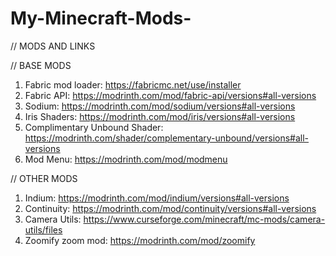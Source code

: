 # My-Minecraft-Mods-

// MODS AND LINKS

// BASE MODS
1) Fabric mod loader: https://fabricmc.net/use/installer
2) Fabric API: https://modrinth.com/mod/fabric-api/versions#all-versions
3) Sodium: https://modrinth.com/mod/sodium/versions#all-versions
4) Iris Shaders: https://modrinth.com/mod/iris/versions#all-versions
5) Complimentary Unbound Shader: https://modrinth.com/shader/complementary-unbound/versions#all-versions
6) Mod Menu: https://modrinth.com/mod/modmenu

// OTHER MODS
1) Indium: https://modrinth.com/mod/indium/versions#all-versions
2) Continuity: https://modrinth.com/mod/continuity/versions#all-versions
3) Camera Utils: https://www.curseforge.com/minecraft/mc-mods/camera-utils/files
4) Zoomify zoom mod: https://modrinth.com/mod/zoomify
